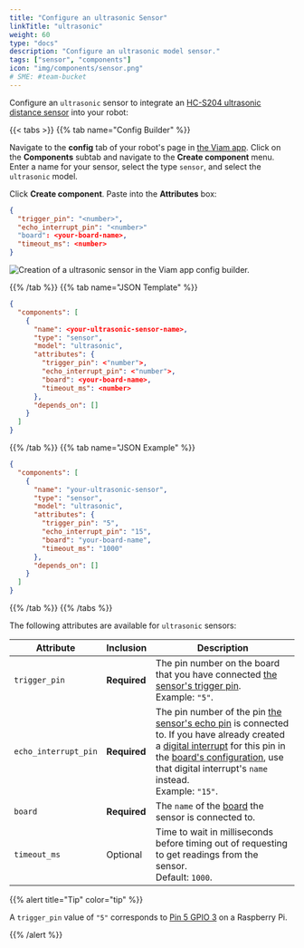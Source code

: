 ```yaml
---
title: "Configure an ultrasonic Sensor"
linkTitle: "ultrasonic"
weight: 60
type: "docs"
description: "Configure an ultrasonic model sensor."
tags: ["sensor", "components"]
icon: "img/components/sensor.png"
# SME: #team-bucket
---
```


Configure an `ultrasonic` sensor to integrate an [HC-S204 ultrasonic distance sensor](https://www.sparkfun.com/products/15569) into your robot:

{{< tabs >}}
{{% tab name="Config Builder" %}}

Navigate to the **config** tab of your robot's page in [the Viam app](https://app.viam.com).
Click on the **Components** subtab and navigate to the **Create component** menu.
Enter a name for your sensor, select the type `sensor`, and select the `ultrasonic` model.

Click **Create component**.
Paste into the **Attributes** box:

``` json
{
  "trigger_pin": "<number>",
  "echo_interrupt_pin": "<number>"
  "board": <your-board-name>,
  "timeout_ms": <number>
}
```

![Creation of a ultrasonic sensor in the Viam app config builder.](../img/ultrasonic-sensor-ui-config.png)

{{% /tab %}}
{{% tab name="JSON Template" %}}

```json {class="line-numbers linkable-line-numbers"}
{
  "components": [
    {
      "name": <your-ultrasonic-sensor-name>,
      "type": "sensor",
      "model": "ultrasonic",
      "attributes": {
        "trigger_pin": <"number">,
        "echo_interrupt_pin": <"number">,
        "board": <your-board-name>,
        "timeout_ms": <number>
      },
      "depends_on": []
    }
  ]
}
```

{{% /tab %}}
{{% tab name="JSON Example" %}}

```json {class="line-numbers linkable-line-numbers"}
{
  "components": [
    {
      "name": "your-ultrasonic-sensor",
      "type": "sensor",
      "model": "ultrasonic",
      "attributes": {
        "trigger_pin": "5",
        "echo_interrupt_pin": "15",
        "board": "your-board-name",
        "timeout_ms": "1000"
      },
      "depends_on": []
    }
  ]
}
```

{{% /tab %}}
{{% /tabs %}}

The following attributes are available for `ultrasonic` sensors:

| Attribute | Inclusion | Description |
| ----------- | -------------- | --------------  |
| `trigger_pin` | **Required** | The pin number on the board that you have connected [the sensor's trigger pin](https://www.sparkfun.com/products/15569). <br> Example: `"5"`. |
| `echo_interrupt_pin` | **Required** | The pin number of the pin [the sensor's echo pin](https://www.sparkfun.com/products/15569) is connected to. If you have already created a [digital interrupt](/components/board/#digital-interrupts) for this pin in the [board's configuration](/components/board), use that digital interrupt's `name` instead. <br> Example: `"15"`. |
| `board`  | **Required** | The `name` of the [board](/components/board) the sensor is connected to. |
| `timeout_ms`  | Optional | Time to wait in milliseconds before timing out of requesting to get readings from the sensor. <br> Default: `1000`. |

{{% alert title="Tip" color="tip" %}}

A `trigger_pin` value of `"5"` corresponds to [Pin 5 GPIO 3](https://pinout.xyz/pinout/pin5_gpio3) on a Raspberry Pi.

{{% /alert %}}
